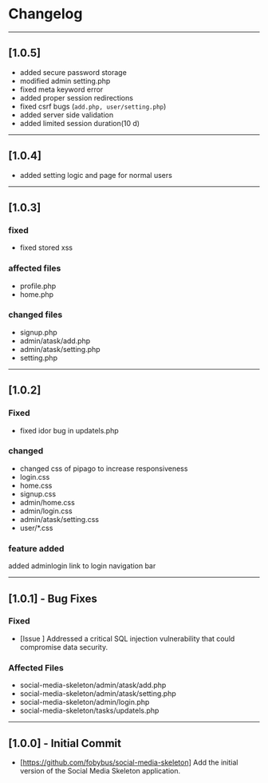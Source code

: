 # Changelog
*************************
## [1.0.5]
- added secure password storage 
- modified admin setting.php 
- fixed meta  keyword error 
- added proper session redirections 
- fixed csrf bugs (```add.php, user/setting.php```)
- added server side validation 
- added limited session duration(10 d)
****************************
## [1.0.4]
- added setting logic and page for normal users 
**************************
## [1.0.3]
### fixed 
- fixed stored xss
### affected files 
- profile.php
- home.php
### changed files 
- signup.php
- admin/atask/add.php
- admin/atask/setting.php
- setting.php

*****************************
## [1.0.2]
### Fixed
- fixed idor bug in updatels.php 

### changed 
- changed css of pipago to increase responsiveness 
- login.css
- home.css
- signup.css 
- admin/home.css
- admin/login.css
- admin/atask/setting.css
- user/*.css
  
 ### feature added 
 added adminlogin link to login navigation bar  

***********************************

 ## [1.0.1] - Bug Fixes
### Fixed
- [Issue ] Addressed a critical SQL injection vulnerability that could compromise data security.
  
### Affected Files
- social-media-skeleton/admin/atask/add.php
- social-media-skeleton/admin/atask/setting.php
- social-media-skeleton/admin/login.php
- social-media-skeleton/tasks/updatels.php

****************************************

## [1.0.0] - Initial Commit
- [https://github.com/fobybus/social-media-skeleton] Add the initial version of the Social Media Skeleton application.



